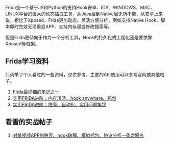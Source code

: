 Frida是一个基于JS和Python的支持Hook安卓、IOS、WINDOWS、MAC、LINUX平台的强大的动态插桩工具，从Java层到Native层无所不能，从安卓上来说，相比于Xposed，Frida更加动态、灵活方便分析，例如支持Native Hook、脚本即时生效无须重启APP、支持内存漫游修改搜索等。

但是Frida更倾向于作为一个分析工具，Hook的持久化或工程化还是要依靠Xposed等框架。

## Frida学习资料
只列举了个人看过的一些资料，仅供参考，主要的API使用可以参考官网或其他帖子。
1. [Frida最详细的笔记之一](https://juejin.im/post/6847902219757420552#heading-79)
2. [实用FRIDA进阶：内存漫游、hook anywhere、抓包](https://www.anquanke.com/post/id/197657)
3. [实用FRIDA进阶：脱壳、自动化、实用问题集锦](https://www.anquanke.com/post/id/197670)

## 看雪的实战帖子
1. [对某视频APP的脱壳、hook破解、模拟抓包、协议分析一条龙服务](https://bbs.pediy.com/thread-258776.htm)